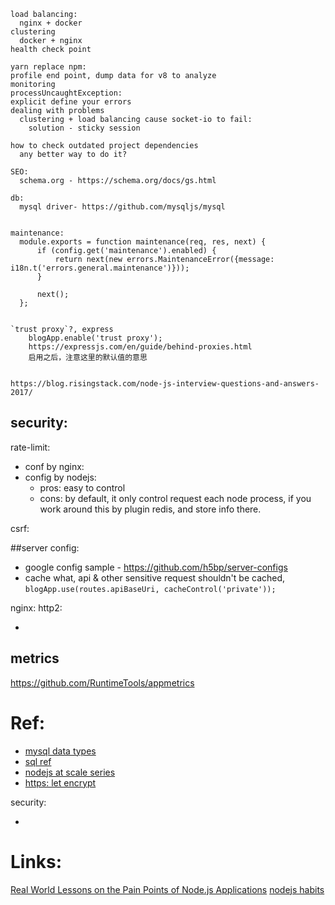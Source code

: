     
    load balancing:
      nginx + docker
    clustering
      docker + nginx
    health check point

    yarn replace npm:
    profile end point, dump data for v8 to analyze
    monitoring
    processUncaughtException:
    explicit define your errors 
    dealing with problems
      clustering + load balancing cause socket-io to fail:
        solution - sticky session

    how to check outdated project dependencies
      any better way to do it?

    SEO:
      schema.org - https://schema.org/docs/gs.html

    db:
      mysql driver- https://github.com/mysqljs/mysql


    maintenance:
      module.exports = function maintenance(req, res, next) {
          if (config.get('maintenance').enabled) {
              return next(new errors.MaintenanceError({message: i18n.t('errors.general.maintenance')}));
          }

          next();
      };


    `trust proxy`?, express
        blogApp.enable('trust proxy');
        https://expressjs.com/en/guide/behind-proxies.html
        启用之后，注意这里的默认值的意思


    https://blog.risingstack.com/node-js-interview-questions-and-answers-2017/

## security:

rate-limit:
* conf by nginx: 
* config by nodejs:
  * pros: easy to control
  * cons: by default, it only control request each node process, if you work around this by plugin redis, and store info there.

csrf:




##server config:
* google config sample - https://github.com/h5bp/server-configs
* cache what, api & other sensitive request shouldn't be cached, `blogApp.use(routes.apiBaseUri, cacheControl('private'));`

nginx:
http2:
* [](https://certsimple.com/blog/nginx-http2-load-balancing-config)
    

## metrics
  https://github.com/RuntimeTools/appmetrics


# Ref:
* [mysql data types](https://www.tutorialspoint.com/mysql/mysql-data-types.htm)
* [sql ref](https://www.tutorialspoint.com/sql/)
* [nodejs at scale series](https://blog.risingstack.com/node-js-at-scale-understanding-node-js-event-loop/)
* [https: let encrypt](https://my.oschina.net/u/2328699/blog/829503)

security:
* [](https://blog.risingstack.com/node-hero-node-js-security-tutorial/)


# Links:

[Real World Lessons on the Pain Points of Node.js Applications](https://www.youtube.com/watch?v=eZF1t7Cv_7o&list=LLuhDiGxQ78K0p35lrkwZLjA&index=2)
[nodejs habits](https://blog.heroku.com/node-habits-2017)

